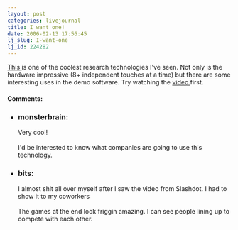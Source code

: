 ```yaml
---
layout: post
categories: livejournal
title: I want one!
date: 2006-02-13 17:56:45
lj_slug: I-want-one
lj_id: 224282
---
```

[This ](http://mrl.nyu.edu/%7Ejhan/ftirtouch/)is one of the coolest research technologies I've seen. Not only is the hardware impressive (8+ independent touches at a time) but there are some interesting uses in the demo software. Try watching the [video ](http://mblog.lib.umich.edu/%7Erdivecha/archives/2006/02/the_world_of_sm.html)first.


<div id="comments"><h4>Comments:</h4><div class="lj-comments"><ul>
<li><h3>monsterbrain: </h3>
<a id="comment-616"></a>
<p>Very cool!<br>
<br>
I'd be interested to know what companies are going to use this technology.</p>
</li>
<li><h3>bits: </h3>
<a id="comment-617"></a>
<p>I almost shit all over myself after I saw the video from Slashdot.  I had to show it to my coworkers<br>
<br>
The games at the end look friggin amazing.  I can see people lining up to compete with each other.</p>
</li>
</ul></div></div>
